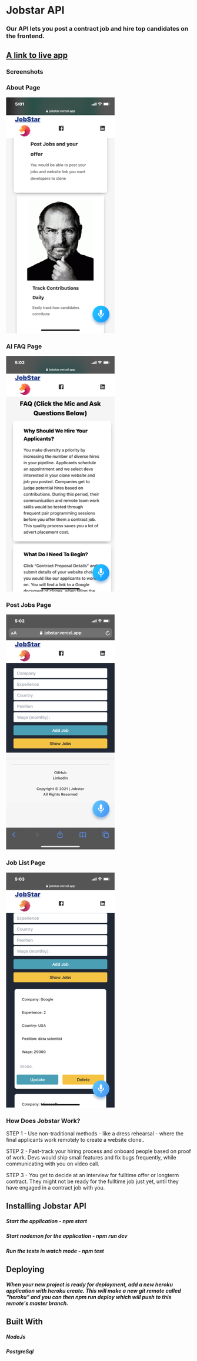 # Jobstar API

<h3>Our API lets you post a contract job and hire top candidates on the frontend.</h3>

<h2><a href="https://jobstar.vercel.app">A link to live app</a></h2>

<h3>Screenshots</h3>
<il>

 ### About Page
 ![about](https://github.com/awesomething/Jobstar/blob/main/images/about.PNG) 
 
### AI FAQ Page
![faq](https://github.com/awesomething/Jobstar/blob/main/images/FAQ.PNG) 

### Post Jobs Page
![Post](https://github.com/awesomething/Jobstar/blob/main/images/Post.png) 


### Job List Page
![List](https://github.com/awesomething/Jobstar/blob/main/images/List.png) 


<h3> How Does Jobstar Work?</h3>
<p> STEP 1 - Use non-traditional methods - like a dress rehearsal - where the final applicants work remotely to create a website clone..</p>
<p> STEP 2 - Fast-track your hiring process and onboard people based on proof of work. Devs would ship small features and fix bugs frequently, while communicating with you on video call.</p>
<p>STEP 3 - You get to decide at an interview for fulltime offer or longterm contract. They might not be ready for the fulltime job just yet, until they have engaged in a contract job with you.</p>



## Installing Jobstar API
##### Start the application - npm start

##### Start nodemon for the application - npm run dev
##### Run the tests in watch mode - npm test
## Deploying
##### When your new project is ready for deployment, add a new heroku application with heroku create. This will make a new git remote called "heroku" and you can then npm run deploy which will push to this remote's master branch.


## Built With
##### NodeJs
##### PostgreSql
